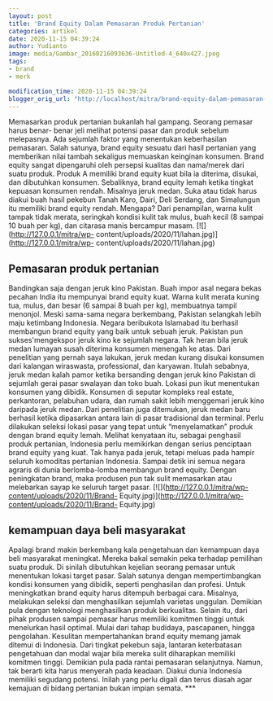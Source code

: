 ```yaml
---
layout: post
title: 'Brand Equity Dalam Pemasaran Produk Pertanian'
categories: artikel
date: 2020-11-15 04:39:24
author: Yudianto
image: media/Gambar_20160216093636-Untitled-4_640x427.jpeg
tags:
- brand
- merk

modification_time: 2020-11-15 04:39:24
blogger_orig_url: "http://localhost/mitra/brand-equity-dalam-pemasaran-produk.html"
---
```


Memasarkan produk pertanian bukanlah hal gampang. Seorang pemasar harus benar-
benar jeli melihat potensi pasar dan produk sebelum melepasnya. Ada sejumlah
faktor yang menentukan keberhasilan pemasaran. Salah satunya, brand equity
sesuatu dari hasil pertanian yang memberikan nilai tambah sekaligus memuaskan
keinginan konsumen. Brand equity sangat dipengaruhi oleh persepsi kualitas dan
nama/merek dari suatu produk. Produk A memiliki brand equity kuat bila ia
diterima, disukai, dan dibutuhkan konsumen. Sebaliknya, brand equity lemah
ketika tingkat kepuasan konsumen rendah. Misalnya jeruk medan. Suka atau tidak
harus diakui buah hasil pekebun Tanah Karo, Dairi, Deli Serdang, dan
Simalungun itu memiliki brand equity rendah. Mengapa? Dari penampilan, warna
kulit tampak tidak merata, seringkah kondisi kulit tak mulus, buah kecil (8
sampai 10 buah per kg), dan citarasa manis bercampur masam.
[![](http://127.0.0.1/mitra/wp-
content/uploads/2020/11/lahan.jpg)](http://127.0.0.1/mitra/wp-
content/uploads/2020/11/lahan.jpg)

## Pemasaran produk pertanian

Bandingkan saja dengan jeruk kino Pakistan. Buah impor asal negara bekas
pecahan India itu mempunyai brand equity kuat. Warna kulit merata kuning tua,
mulus, dan besar (6 sampai 8 buah per kg), membuatnya tampil menonjol. Meski
sama-sama negara berkembang, Pakistan selangkah lebih maju ketimbang
Indonesia. Negara beribukota Islamabad itu berhasil membangun brand equity
yang baik untuk sebuah jeruk. Pakistan pun sukses'mengekspor jeruk kino ke
sejumlah negara. Tak heran bila jeruk medan lumayan susah diterima konsumen
menengah ke atas. Dari penelitian yang pernah saya lakukan, jeruk medan kurang
disukai konsumen dari kalangan wiraswasta, professional, dan karyawan. Itulah
sebabnya, jeruk medan kalah pamor ketika bersanding dengan jeruk kino Pakistan
di sejumlah gerai pasar swalayan dan toko buah. Lokasi pun ikut menentukan
konsumen yang dibidik. Konsumen di seputar kompleks real estate, perkantoran,
pelabuhan udara, dan rumah sakit lebih menggemari jeruk kino daripada jeruk
medan. Dari penelitian juga ditemukan, jeruk medan baru berhasil ketika
dipasarkan antara lain di pasar tradisional dan terminal. Perlu dilakukan
seleksi lokasi pasar yang tepat untuk “menyelamatkan” produk dengan brand
equity lemah. Melihat kenyataan itu, sebagai penghasil produk pertanian,
Indonesia perlu memikirkan dengan serius penciptaan brand equity yang kuat.
Tak hanya pada jeruk, tetapi meluas pada hampir seluruh komoditas pertanian
Indonesia. Sampai detik ini semua negara agraris di dunia berlomba-lomba
membangun brand equity. Dengan peningkatan brand, maka produsen pun tak sulit
memasarkan atau melebarkan sayap ke seluruh target pasar.
[![](http://127.0.0.1/mitra/wp-content/uploads/2020/11/Brand-
Equity.jpg)](http://127.0.0.1/mitra/wp-content/uploads/2020/11/Brand-
Equity.jpg)

## kemampuan daya beli masyarakat

Apalagi brand makin berkembang kala pengetahuan dan kemampuan daya beli
masyarakat meningkat. Mereka bakal semakin peka terhadap pemilihan suatu
produk. Di sinilah dibutuhkan kejelian seorang pemasar untuk menentukan lokasi
target pasar. Salah satunya dengan mempertimbangkan kondisi konsumen yang
dibidik, seperti penghasilan dan profesi. Untuk meningkatkan brand equity
harus ditempuh berbagai cara. Misalnya, melakukan seleksi dan menghasilkan
sejumlah varietas unggulan. Demikian pula dengan teknologi menghasilkan produk
berkualitas. Selain itu, dari pihak produsen sampai pemasar harus memiliki
komitmen tinggi untuk menelurkan hasil optimal. Mulai dari tahap budidaya,
pascapanen, hingga pengolahan. Kesulitan mempertahankan brand equity memang
jamak ditemui di Indonesia. Dari tingkat pekebun saja, lantaran keterbatasan
pengetahuan dan modal wajar bila mereka sulit diharapkan memiliki komitmen
tinggi. Demikian pula pada rantai pemasaran selanjutnya. Namun, tak berarti
kita harus menyerah pada keadaan. Diakui dunia Indonesia memiliki segudang
potensi. Inilah yang perlu digali dan terus diasah agar kemajuan di bidang
pertanian bukan impian semata. ***


